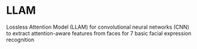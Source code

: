 # LLAM
Lossless Attention Model (LLAM) for convolutional neural networks (CNN) to extract attention-aware features from faces for 7 basic facial expression recognition
